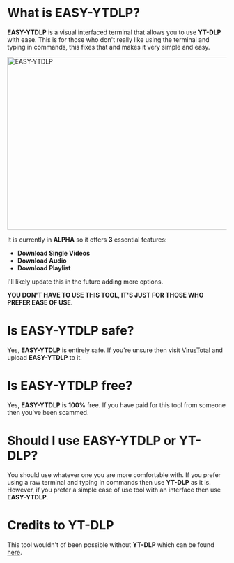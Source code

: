 # What is EASY-YTDLP?
**EASY-YTDLP** is a visual interfaced terminal that allows you to use **YT-DLP** with ease. This is for those who don't really like using the terminal and typing in commands, this fixes that and makes it very simple and easy.

<img width="768" height="396" alt="EASY-YTDLP" src="https://github.com/user-attachments/assets/24f46cd0-ec5a-4295-90d4-1c38ef4fc21a" />

It is currently in **ALPHA** so it offers **3** essential features: 
+ **Download Single Videos**
+ **Download Audio** 
+ **Download Playlist** 

I'll likely update this in the future adding more options.

**YOU DON'T HAVE TO USE THIS TOOL, IT'S JUST FOR THOSE WHO PREFER EASE OF USE.**


# Is EASY-YTDLP safe?
Yes, **EASY-YTDLP** is entirely safe. If you're unsure then visit [VirusTotal](https://www.virustotal.com/gui/home/upload) and upload **EASY-YTDLP** to it.

# Is EASY-YTDLP free?
Yes, **EASY-YTDLP** is **100%** free. If you have paid for this tool from someone then you've been scammed.

# Should I use EASY-YTDLP or YT-DLP?
You should use whatever one you are more comfortable with. If you prefer using a raw terminal and typing in commands then use **YT-DLP** as it is. However, if you prefer a simple ease of use tool with an interface then use **EASY-YTDLP**.

# Credits to YT-DLP
This tool wouldn't of been possible without **YT-DLP** which can be found [here](https://github.com/yt-dlp/yt-dlp).

